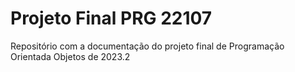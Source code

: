 # Projeto Final PRG 22107

Repositório com a documentação do projeto final de Programação Orientada Objetos de 2023.2